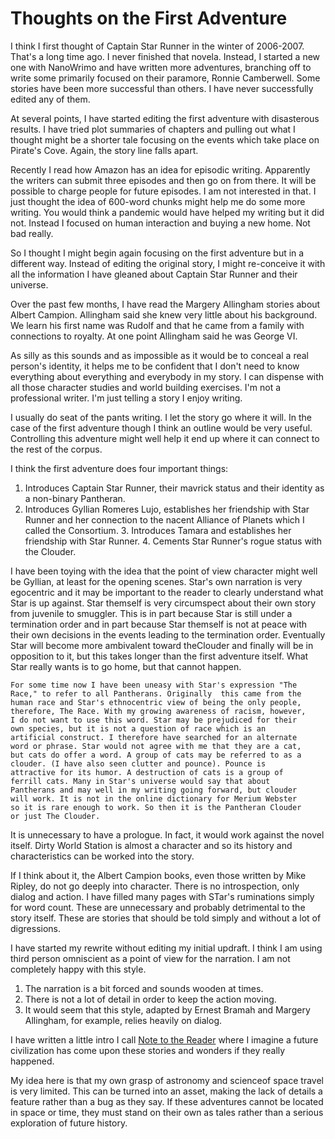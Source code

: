 Thoughts on the First Adventure
===============================

I think I first thought of Captain Star Runner in the winter of
2006-2007. That's a long time ago. I never finished that novela.
Instead, I started a new one with NanoWrimo and have written more
adventures, branching off to write some primarily focused on their
paramore, Ronnie Camberwell. Some stories have been more successful
than others. I have never successfully edited any of them.

At several points, I have started editing the first adventure with
disasterous results. I have tried plot summaries of chapters and
pulling out what I thought might be a shorter tale focusing on the
events which take place on Pirate's Cove. Again, the story line falls
apart.

Recently I read how Amazon has an idea for episodic writing.
Apparently the writers can submit three episodes and then go on from
there. It will be possible to charge people for future episodes. I am
not interested in that. I just thought the idea of 600-word chunks
might help me do some more writing. You would think a pandemic would
have helped my writing but it did not. Instead I focused on human
interaction and buying a new home. Not bad really.

So I thought I might begin again focusing on the first adventure but
in a different way. Instead of editing the original story, I might
re-conceive it with all the information I have gleaned about Captain
Star Runner and their universe.

Over the past few months, I have read the Margery Allingham stories
about Albert Campion. Allingham said she knew very little about his
background. We learn his first name was Rudolf and that he came from a
family with connections to royalty. At one point Allingham said he was
George VI. 

As silly as this sounds and as impossible as it would be to conceal a
real person's identity, it helps me to be confident that I don't need
to know everything about everything and everybody in my story. I can
dispense with all those character studies and world building
exercises. I'm not a professional writer. I'm just telling a
story I enjoy writing.

I usually do seat of the pants writing. I let the story go where it
will. In the case of the first adventure though I think an outline
would be very useful. Controlling this adventure might well help it
end up where it can connect to the rest of the corpus.

I think the first adventure does four important things:

1. Introduces Captain Star Runner, their mavrick status and their
   identity as a non-binary Pantheran.
 2. Introduces Gyllian Romeres Lujo, establishes her friendship with
    Star Runner and her connection to the nacent Alliance of Planets
    which I called the Consortium.
	3. Introduces Tamara and establishes her friendship with Star
       Runner.
	   4. Cements Star Runner's rogue status with the Clouder.
				  
I have been toying with the idea that the point of view character
might well be Gyllian, at least for the opening scenes. Star's own
narration is very egocentric and it may be important to the reader to
clearly understand what Star is up against. Star themself is very
circumspect about their own story from juvenile to smuggler. This is
in part because Star is still under a  termination order and in part
because Star themself is not at peace with their own decisions in the
events leading to the termination order. Eventually Star will become
more ambivalent toward theClouder and finally will be in
opposition to it, but this takes longer than the first adventure
	itself. What Star really wants is to go home, but that cannot
	happen.		
	
	For some time now I have been uneasy with Star's expression "The
	Race," to refer to all Pantherans. Originally  this came from the
	human race and Star's ethnocentric view of being the only people,
	therefore, The Race. With my growing awareness of racism, however,
	I do not want to use this word. Star may be prejudiced for their
	own species, but it is not a question of race which is an
	artificial construct. I therefore have searched for an alternate
	word or phrase. Star would not agree with me that they are a cat,
	but cats do offer a word. A group of cats may be referred to as a
	clouder. (I have also seen clutter and pounce). Pounce is
	attractive for its humor. A destruction of cats is a group of
	ferrill cats. Many in Star's universe would say that about
	Pantherans and may well in my writing going forward, but clouder
	will work. It is not in the online dictionary for Merium Webster
	so it is rare enough to work. So then it is the Pantheran Clouder
	or just The Clouder.
	
It is unnecessary to have a prologue. In fact, it would work against
the novel itself. Dirty World Station is almost a character and so its
history and characteristics can be worked into the story.

If I think about it, the Albert Campion books, even those written by
Mike Ripley, do not go deeply into character. There is no
introspection, only dialog and action. I have filled many pages with
STar's ruminations simply for word count. These are unnecessary and
probably detrimental to the story itself. These are stories that
should be told simply and without a lot of digressions.

I have started my rewrite without editing my initial updraft. I think
I am using third person omniscient as a point of view for the
narration. I am not completely happy with this style.

 1. The narration is a bit forced and sounds wooden at times.
2. There is not a lot of detail in order to keep the action moving.
3. It would seem that this style, adapted by Ernest Bramah and Margery
   Allingham, for example, relies heavily on dialog.

I have written a little intro I call
[Note to the Reader](#note-to-the-reader) where I imagine a future
civilization has come upon these stories and wonders if they really
happened. 

My idea here is that my own grasp of astronomy and scienceof space
travel  is very limited. This can be turned into an asset, making the
lack of details a feature rather than a bug as they say. If these
adventures cannot be located in space or time, they must stand on
their own as tales rather than a serious exploration of future history.
